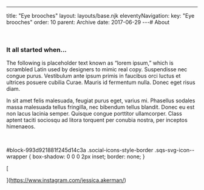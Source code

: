 ---
title: "Eye brooches"
layout: layouts/base.njk
eleventyNavigation:
  key: "Eye brooches"
  order: 10
  parent: Archive
date: 2017-06-29
---# About

  

### It all started when...

The following is placeholder text known as “lorem ipsum,” which is scrambled Latin used by designers to mimic real copy. Suspendisse nec congue purus. Vestibulum ante ipsum primis in faucibus orci luctus et ultrices posuere cubilia Curae. Mauris id fermentum nulla. Donec eget risus diam.

In sit amet felis malesuada, feugiat purus eget, varius mi. Phasellus sodales massa malesuada tellus fringilla, nec bibendum tellus blandit. Donec eu est non lacus lacinia semper. Quisque congue porttitor ullamcorper. Class aptent taciti sociosqu ad litora torquent per conubia nostra, per inceptos himenaeos.

 

#block-993d921881f245d14c3a .social-icons-style-border .sqs-svg-icon--wrapper { box-shadow: 0 0 0 2px inset; border: none; }

[

](https://www.instagram.com/jessica.akerman/)